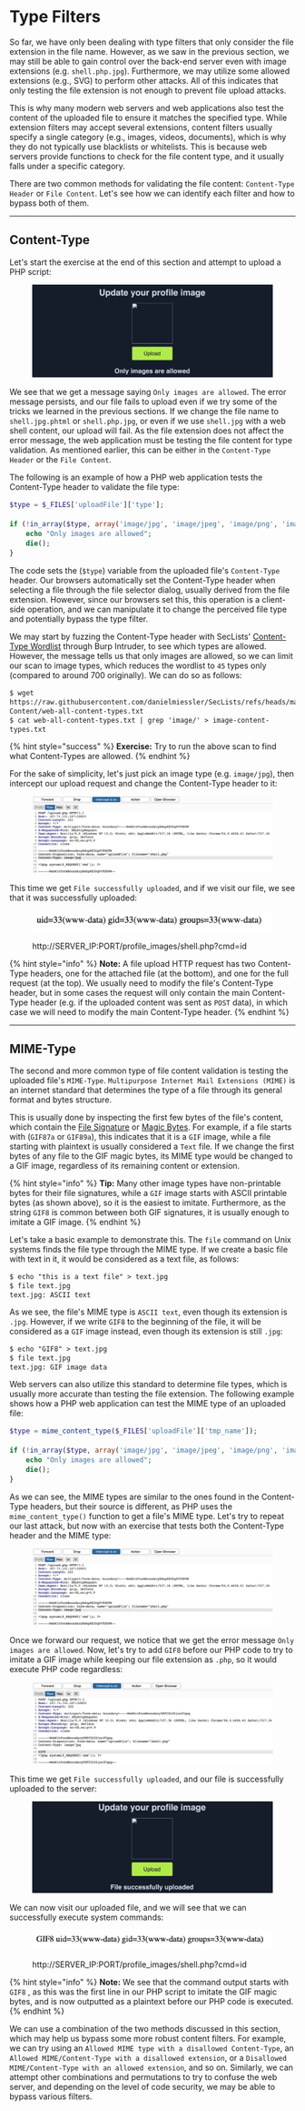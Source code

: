 # Type Filters

So far, we have only been dealing with type filters that only consider the file extension in the file name. However, as we saw in the previous section, we may still be able to gain control over the back-end server even with image extensions (e.g. `shell.php.jpg`). Furthermore, we may utilize some allowed extensions (e.g., SVG) to perform other attacks. All of this indicates that only testing the file extension is not enough to prevent file upload attacks.

This is why many modern web servers and web applications also test the content of the uploaded file to ensure it matches the specified type. While extension filters may accept several extensions, content filters usually specify a single category (e.g., images, videos, documents), which is why they do not typically use blacklists or whitelists. This is because web servers provide functions to check for the file content type, and it usually falls under a specific category.

There are two common methods for validating the file content: `Content-Type Header` or `File Content`. Let's see how we can identify each filter and how to bypass both of them.

***

## Content-Type

Let's start the exercise at the end of this section and attempt to upload a PHP script:

<figure><img src="../../../../.gitbook/assets/image (2) (1) (1) (1) (1) (1) (1) (1) (1) (1) (1) (1) (1) (1) (1) (1) (1) (1) (1) (1) (1) (1) (1) (1) (1) (1) (1) (1) (1) (1) (1).png" alt=""><figcaption></figcaption></figure>

We see that we get a message saying `Only images are allowed`. The error message persists, and our file fails to upload even if we try some of the tricks we learned in the previous sections. If we change the file name to `shell.jpg.phtml` or `shell.php.jpg`, or even if we use `shell.jpg` with a web shell content, our upload will fail. As the file extension does not affect the error message, the web application must be testing the file content for type validation. As mentioned earlier, this can be either in the `Content-Type Header` or the `File Content`.

The following is an example of how a PHP web application tests the Content-Type header to validate the file type:

```php
$type = $_FILES['uploadFile']['type'];

if (!in_array($type, array('image/jpg', 'image/jpeg', 'image/png', 'image/gif'))) {
    echo "Only images are allowed";
    die();
}
```

The code sets the (`$type`) variable from the uploaded file's `Content-Type` header. Our browsers automatically set the Content-Type header when selecting a file through the file selector dialog, usually derived from the file extension. However, since our browsers set this, this operation is a client-side operation, and we can manipulate it to change the perceived file type and potentially bypass the type filter.

We may start by fuzzing the Content-Type header with SecLists' [Content-Type Wordlist](https://github.com/danielmiessler/SecLists/blob/master/Discovery/Web-Content/web-all-content-types.txt) through Burp Intruder, to see which types are allowed. However, the message tells us that only images are allowed, so we can limit our scan to image types, which reduces the wordlist to `45` types only (compared to around 700 originally). We can do so as follows:

```shell-session
$ wget https://raw.githubusercontent.com/danielmiessler/SecLists/refs/heads/master/Discovery/Web-Content/web-all-content-types.txt
$ cat web-all-content-types.txt | grep 'image/' > image-content-types.txt
```

{% hint style="success" %}
**Exercise:** Try to run the above scan to find what Content-Types are allowed.
{% endhint %}

For the sake of simplicity, let's just pick an image type (e.g. `image/jpg`), then intercept our upload request and change the Content-Type header to it:

<figure><img src="../../../../.gitbook/assets/image (1) (1) (1) (1) (1) (1) (1) (1) (1) (1) (1) (1) (1) (1) (1) (1) (1) (1) (1) (1) (1) (1) (1) (1) (1) (1) (1) (1) (1) (1) (1) (1) (1) (1) (1) (1) (1) (1) (1).png" alt=""><figcaption></figcaption></figure>

This time we get `File successfully uploaded`, and if we visit our file, we see that it was successfully uploaded:

<figure><img src="../../../../.gitbook/assets/image (2) (1) (1) (1) (1) (1) (1) (1) (1) (1) (1) (1) (1) (1) (1) (1) (1) (1) (1) (1) (1) (1) (1) (1) (1) (1) (1) (1) (1) (1) (1) (1).png" alt=""><figcaption><p>http://SERVER_IP:PORT/profile_images/shell.php?cmd=id</p></figcaption></figure>

{% hint style="info" %}
**Note:** A file upload HTTP request has two Content-Type headers, one for the attached file (at the bottom), and one for the full request (at the top). We usually need to modify the file's Content-Type header, but in some cases the request will only contain the main Content-Type header (e.g. if the uploaded content was sent as `POST` data), in which case we will need to modify the main Content-Type header.
{% endhint %}

***

## MIME-Type

The second and more common type of file content validation is testing the uploaded file's `MIME-Type`. `Multipurpose Internet Mail Extensions (MIME)` is an internet standard that determines the type of a file through its general format and bytes structure.

This is usually done by inspecting the first few bytes of the file's content, which contain the [File Signature](https://en.wikipedia.org/wiki/List_of_file_signatures) or [Magic Bytes](https://web.archive.org/web/20240522030920/https://opensource.apple.com/source/file/file-23/file/magic/magic.mime). For example, if a file starts with (`GIF87a` or `GIF89a`), this indicates that it is a `GIF` image, while a file starting with plaintext is usually considered a `Text` file. If we change the first bytes of any file to the GIF magic bytes, its MIME type would be changed to a GIF image, regardless of its remaining content or extension.

{% hint style="info" %}
**Tip:** Many other image types have non-printable bytes for their file signatures, while a `GIF` image starts with ASCII printable bytes (as shown above), so it is the easiest to imitate. Furthermore, as the string `GIF8` is common between both GIF signatures, it is usually enough to imitate a GIF image.
{% endhint %}

Let's take a basic example to demonstrate this. The `file` command on Unix systems finds the file type through the MIME type. If we create a basic file with text in it, it would be considered as a text file, as follows:

```shell-session
$ echo "this is a text file" > text.jpg 
$ file text.jpg 
text.jpg: ASCII text
```

As we see, the file's MIME type is `ASCII text`, even though its extension is `.jpg`. However, if we write `GIF8` to the beginning of the file, it will be considered as a `GIF` image instead, even though its extension is still `.jpg`:

```shell-session
$ echo "GIF8" > text.jpg 
$ file text.jpg
text.jpg: GIF image data
```

Web servers can also utilize this standard to determine file types, which is usually more accurate than testing the file extension. The following example shows how a PHP web application can test the MIME type of an uploaded file:

```php
$type = mime_content_type($_FILES['uploadFile']['tmp_name']);

if (!in_array($type, array('image/jpg', 'image/jpeg', 'image/png', 'image/gif'))) {
    echo "Only images are allowed";
    die();
}
```

As we can see, the MIME types are similar to the ones found in the Content-Type headers, but their source is different, as PHP uses the `mime_content_type()` function to get a file's MIME type. Let's try to repeat our last attack, but now with an exercise that tests both the Content-Type header and the MIME type:

<figure><img src="../../../../.gitbook/assets/image (3) (1) (1) (1) (1) (1) (1) (1) (1) (1) (1) (1) (1) (1) (1) (1) (1) (1) (1) (1) (1) (1) (1) (1) (1).png" alt=""><figcaption></figcaption></figure>

Once we forward our request, we notice that we get the error message `Only images are allowed`. Now, let's try to add `GIF8` before our PHP code to try to imitate a GIF image while keeping our file extension as `.php`, so it would execute PHP code regardless:

<figure><img src="../../../../.gitbook/assets/image (4) (1) (1) (1) (1) (1) (1) (1) (1) (1) (1) (1) (1) (1) (1) (1) (1) (1) (1).png" alt=""><figcaption></figcaption></figure>

This time we get `File successfully uploaded`, and our file is successfully uploaded to the server:

<figure><img src="../../../../.gitbook/assets/image (5) (1) (1) (1) (1) (1) (1) (1) (1) (1) (1) (1) (1).png" alt=""><figcaption></figcaption></figure>

We can now visit our uploaded file, and we will see that we can successfully execute system commands:

<figure><img src="../../../../.gitbook/assets/image (6) (1) (1) (1) (1) (1) (1) (1) (1) (1) (1).png" alt=""><figcaption><p>http://SERVER_IP:PORT/profile_images/shell.php?cmd=id</p></figcaption></figure>

{% hint style="info" %}
**Note:** We see that the command output starts with `GIF8` , as this was the first line in our PHP script to imitate the GIF magic bytes, and is now outputted as a plaintext before our PHP code is executed.
{% endhint %}

We can use a combination of the two methods discussed in this section, which may help us bypass some more robust content filters. For example, we can try using an `Allowed MIME type with a disallowed Content-Type`, an `Allowed MIME/Content-Type with a disallowed extension`, or a `Disallowed MIME/Content-Type with an allowed extension`, and so on. Similarly, we can attempt other combinations and permutations to try to confuse the web server, and depending on the level of code security, we may be able to bypass various filters.
